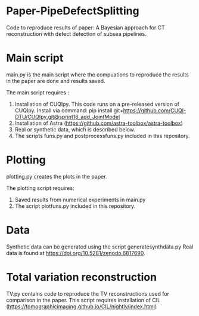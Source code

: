 # Paper-PipeDefectSplitting
Code to reproduce results of paper: A Bayesian approach for CT reconstruction with defect detection of subsea pipelines.

# Main script
main.py is the main script where the compuations to reproduce the results in the paper are done and results saved.

The main script requires :
1) Installation of CUQIpy. This code runs on a pre-released version of CUQIpy. Install via command: pip install git+https://github.com/CUQI-DTU/CUQIpy.git@sprint16_add_JointModel 
2) Installation of Astra (https://github.com/astra-toolbox/astra-toolbox) 
3) Real or synthetic data, which is described below. 
4) The scripts funs.py and postprocessfuns.py included in this repository.

# Plotting
plotting.py creates the plots in the paper. 

The plotting script requires:
1) Saved results from numerical experiments in main.py
2) The script plotfuns.py included in this repository.

# Data
Synthetic data can be generated using the script generatesynthdata.py
Real data is found at https://doi.org/10.5281/zenodo.6817690.

# Total variation reconstruction
TV.py contains code to reproduce the TV reconstructions used for comparison in the paper. 
This script requires installation of CIL (https://tomographicimaging.github.io/CIL/nightly/index.html)
